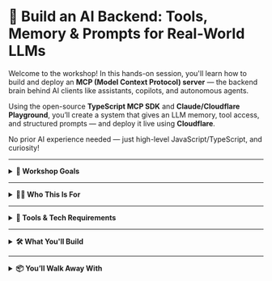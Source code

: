 # 🧠 Build an AI Backend: Tools, Memory & Prompts for Real-World LLMs

Welcome to the workshop! In this hands-on session, you'll learn how to build and deploy an **MCP (Model Context Protocol) server** — the backend brain behind AI clients like assistants, copilots, and autonomous agents.

Using the open-source **TypeScript MCP SDK** and **Claude/Cloudflare Playground**, you’ll create a system that gives an LLM memory, tool access, and structured prompts — and deploy it live using **Cloudflare**.

No prior AI experience needed — just high-level JavaScript/TypeScript, and curiosity!

---

<details>
<summary><strong>🎯 Workshop Goals</strong></summary>

By the end of this workshop, you will:

- Understand what an **MCP Server** is and how it powers AI systems
- Use the MCP SDK to:
  - Register and expose tools (functions) to an AI model
  - Manage context and memory for stateful conversations
  - Orchestrate prompts and responses between clients and Claude
- Run and test your MCP server locally
- **Deploy your MCP server to Cloudflare** using Workers or Pages Functions so others can use it too

</details>

---

<details>
<summary><strong>👩‍💻 Who This Is For</strong></summary>

This workshop is designed for:

- Engineers curious about AI infrastructure
- Folks building AI-powered assistants, bots, or internal tools
- DevOps/Platform engineers interested in tool orchestration
- Anyone who wants to get hands-on with real LLM systems (beyond chatbots)

</details>

---

<details>
<summary><strong>🧰 Tools & Tech Requirements</strong></summary>

All tools are free, open source, or have free tiers. We'll support you with setup.

| Tool                            | Purpose                          |
|---------------------------------|----------------------------------|
| TypeScript MCP SDK              | Core server logic                |
| Node.js v18+                    | Runtime                          |
| MCP client of choice            | AI model backend                 |
| Cloudflare Workers /            | Live deployment platform         |

You’ll need:
- A personal GitHub account
- A working Node.js v18+ environment
- An account with [Claude](https://claude.ai/) or mcp client of choice
- A [Cloudflare account](https://dash.cloudflare.com/sign-up) (free tier is fine)

### 👉🏾[Full set-up instructions are here](workshop_setup_instructions.md) 
</details>

---

<details>
<summary><strong>🛠 What You'll Build</strong></summary>

- A fully working **AI backend** with:
  - Custom tools (functions) that your AI can call
  - Memory for storing state or chat history
  - Prompt logic that guides Claude’s behavior
- A live, working **Cloudflare-hosted MCP server** accessible from the web

</details>

---

<details>
<summary><strong>📦 You’ll Walk Away With</strong></summary>

- A GitHub repo of your custom, live-deployed MCP server
- Experience building modern AI infrastructure with open source tools
- A clearer understanding of AI backend architecture and edge deployments
- Confidence to keep building LLM-powered assistants, agents, or copilots
- Real experience with **Cloudflare’s developer platform** (Workers, Pages, etc.)

</details>
